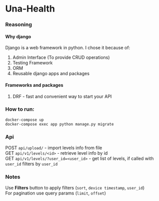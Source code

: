 # Una-Health

### Reasoning
#### Why django
Django is a web framework in python. I chose it because of:  

1. Admin Interface (To provide CRUD operations)
2. Testing Framework
3. ORM
4. Reusable django apps and packages 

#### Frameworks and packages
1. DRF - fast and convenient way to start your API

### How to run:
`docker-compose up`  
`docker-compose exec app python manage.py migrate`  

### Api
POST `api/upload/` - import levels info from file  
GET `api/v1/levels/<id>` - retrieve level info by id  
GET `api/v1/levels/?user_id=<user_id>` - get list of levels, if called with `user_id` filters by `user_id`

### Notes 
Use **Filters** button to apply filters (`sort`, `device timestamp`, `user_id`)  
For pagination use query params (`limit`, `offset`)
